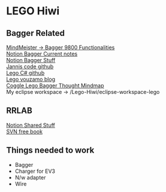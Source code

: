 # LEGO Hiwi

## Bagger Related 

[MindMeister -> Bagger 9800 Functionalities](https://www.mindmeister.com/beta/1743187267)  
[Notion Bagger Current notes](https://www.notion.so/Liebherr-9800-2021-99876bedfa394050881fed621ed125fd)  
[Notion Bagger Stuff](https://www.notion.so/Shared-Stuff-83abf29333d14c04a04603f4cc46342a)  
[Jannis code github](https://github.com/sachinkmohan/template_project_gradle_lab)  
[Lego C# github](https://github.com/Vouzamo/Lego)  
[Lego vouzamo blog](https://vouzamo.wordpress.com/2020/04/06/c-sdk-for-lego-bluetooth-le-hubs/)  
[Coggle Lego Bagger Thought Mindmap](https://coggle.it/diagram/YAXxbHPzAT7cpPYv/t/-/699b761f356f95cc1672fc76965901c473bebd91e105173a83b7740b3114b0d7)  
My eclipse workspace -> /Lego-Hiwi/eclipse-workspace-lego

## RRLAB 
[Notion Shared Stuff](https://www.notion.so/Shared-Stuff-83abf29333d14c04a04603f4cc46342a)  
[SVN free book](http://svnbook.red-bean.com/)

## Things needed to work
+ Bagger
+ Charger for EV3
+ N/w adapter 
+ Wire



